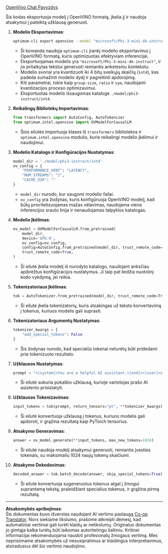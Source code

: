 <!--
CO_OP_TRANSLATOR_METADATA:
{
  "original_hash": "a2a54312eea82ac654fb0f6d39b1f772",
  "translation_date": "2025-09-12T14:29:23+00:00",
  "source_file": "md/02.Application/01.TextAndChat/Phi3/E2E_OpenVino_Chat.md",
  "language_code": "lt"
}
-->
[OpenVino Chat Pavyzdys](../../../../../../code/06.E2E/E2E_OpenVino_Chat_Phi3-instruct.ipynb)

Šis kodas eksportuoja modelį į OpenVINO formatą, įkelia jį ir naudoja atsakymui į pateiktą užklausą generuoti.

1. **Modelio Eksportavimas**:
   ```bash
   optimum-cli export openvino --model "microsoft/Phi-3-mini-4k-instruct" --task text-generation-with-past --weight-format int4 --group-size 128 --ratio 0.6 --sym --trust-remote-code ./model/phi3-instruct/int4
   ```
   - Ši komanda naudoja `optimum-cli` įrankį modelio eksportavimui į OpenVINO formatą, kuris optimizuotas efektyviam inferencijai.
   - Eksportuojamas modelis yra `"microsoft/Phi-3-mini-4k-instruct"`, ir jis pritaikytas tekstui generuoti remiantis ankstesniu kontekstu.
   - Modelio svoriai yra kvantizuoti iki 4 bitų sveikųjų skaičių (`int4`), kas padeda sumažinti modelio dydį ir pagreitinti apdorojimą.
   - Kiti parametrai, tokie kaip `group-size`, `ratio` ir `sym`, naudojami kvantizacijos proceso optimizavimui.
   - Eksportuotas modelis išsaugomas kataloge `./model/phi3-instruct/int4`.

2. **Reikalingų Bibliotekų Importavimas**:
   ```python
   from transformers import AutoConfig, AutoTokenizer
   from optimum.intel.openvino import OVModelForCausalLM
   ```
   - Šios eilutės importuoja klases iš `transformers` bibliotekos ir `optimum.intel.openvino` modulio, kurie reikalingi modelio įkėlimui ir naudojimui.

3. **Modelio Katalogo ir Konfigūracijos Nustatymas**:
   ```python
   model_dir = './model/phi3-instruct/int4'
   ov_config = {
       "PERFORMANCE_HINT": "LATENCY",
       "NUM_STREAMS": "1",
       "CACHE_DIR": ""
   }
   ```
   - `model_dir` nurodo, kur saugomi modelio failai.
   - `ov_config` yra žodynas, kuris konfigūruoja OpenVINO modelį, kad būtų prioritetizuojamas mažas vėlavimas, naudojama viena inferencijos srauto linija ir nenaudojamas talpyklos katalogas.

4. **Modelio Įkėlimas**:
   ```python
   ov_model = OVModelForCausalLM.from_pretrained(
       model_dir,
       device='GPU.0',
       ov_config=ov_config,
       config=AutoConfig.from_pretrained(model_dir, trust_remote_code=True),
       trust_remote_code=True,
   )
   ```
   - Ši eilutė įkelia modelį iš nurodyto katalogo, naudojant anksčiau apibrėžtus konfigūracijos nustatymus. Ji taip pat leidžia nuotolinį kodo vykdymą, jei reikia.

5. **Tokenizatoriaus Įkėlimas**:
   ```python
   tok = AutoTokenizer.from_pretrained(model_dir, trust_remote_code=True)
   ```
   - Ši eilutė įkelia tokenizatorių, kuris atsakingas už teksto konvertavimą į tokenus, kuriuos modelis gali suprasti.

6. **Tokenizatoriaus Argumentų Nustatymas**:
   ```python
   tokenizer_kwargs = {
       "add_special_tokens": False
   }
   ```
   - Šis žodynas nurodo, kad specialūs tokenai neturėtų būti pridedami prie tokenizuoto rezultato.

7. **Užklausos Nustatymas**:
   ```python
   prompt = "<|system|>You are a helpful AI assistant.<|end|><|user|>can you introduce yourself?<|end|><|assistant|>"
   ```
   - Ši eilutė sukuria pokalbio užklausą, kurioje vartotojas prašo AI asistento prisistatyti.

8. **Užklausos Tokenizavimas**:
   ```python
   input_tokens = tok(prompt, return_tensors="pt", **tokenizer_kwargs)
   ```
   - Ši eilutė konvertuoja užklausą į tokenus, kuriuos modelis gali apdoroti, ir grąžina rezultatą kaip PyTorch tensorius.

9. **Atsakymo Generavimas**:
   ```python
   answer = ov_model.generate(**input_tokens, max_new_tokens=1024)
   ```
   - Ši eilutė naudoja modelį atsakymui generuoti, remiantis įvesties tokenais, su maksimaliu 1024 naujų tokenų skaičiumi.

10. **Atsakymo Dekodavimas**:
    ```python
    decoded_answer = tok.batch_decode(answer, skip_special_tokens=True)[0]
    ```
    - Ši eilutė konvertuoja sugeneruotus tokenus atgal į žmogui suprantamą tekstą, praleidžiant specialius tokenus, ir grąžina pirmą rezultatą.

---

**Atsakomybės apribojimas**:  
Šis dokumentas buvo išverstas naudojant AI vertimo paslaugą [Co-op Translator](https://github.com/Azure/co-op-translator). Nors siekiame tikslumo, prašome atkreipti dėmesį, kad automatiniai vertimai gali turėti klaidų ar netikslumų. Originalus dokumentas jo gimtąja kalba turėtų būti laikomas autoritetingu šaltiniu. Kritinei informacijai rekomenduojama naudoti profesionalų žmogaus vertimą. Mes neprisiimame atsakomybės už nesusipratimus ar klaidingus interpretavimus, atsiradusius dėl šio vertimo naudojimo.